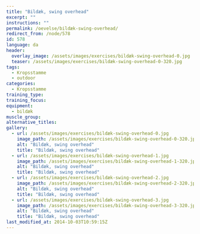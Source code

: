 ```yaml
---
title: "Bildæk, swing overhead"
excerpt: ""
instructions: ""
permalink: /oevelse/bildæk-swing-overhead/
redirect_from: /node/578
id: 578
language: da
header:
  overlay_image: /assets/images/exercises/bildæk-swing-overhead-0.jpg
  teaser: /assets/images/exercises/bildæk-swing-overhead-0-320.jpg
tags:
  - Kropsstamme
  - outdoor
categories:
  - Kropsstamme
training_type: 
training_focus: 
equipment:
  - bildæk
muscle_group:
alternative_titles:
gallery:
  - url: /assets/images/exercises/bildæk-swing-overhead-0.jpg
    image_path: /assets/images/exercises/bildæk-swing-overhead-0-320.jpg
    alt: "Bildæk, swing overhead"
    title: "Bildæk, swing overhead"
  - url: /assets/images/exercises/bildæk-swing-overhead-1.jpg
    image_path: /assets/images/exercises/bildæk-swing-overhead-1-320.jpg
    alt: "Bildæk, swing overhead"
    title: "Bildæk, swing overhead"
  - url: /assets/images/exercises/bildæk-swing-overhead-2.jpg
    image_path: /assets/images/exercises/bildæk-swing-overhead-2-320.jpg
    alt: "Bildæk, swing overhead"
    title: "Bildæk, swing overhead"
  - url: /assets/images/exercises/bildæk-swing-overhead-3.jpg
    image_path: /assets/images/exercises/bildæk-swing-overhead-3-320.jpg
    alt: "Bildæk, swing overhead"
    title: "Bildæk, swing overhead"
last_modified_at: 2014-10-03T10:59:15Z
---
```



